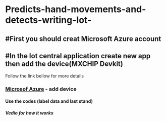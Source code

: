 # Predicts-hand-movements-and-detects-writing-Iot-

## #First you should creat Microsoft Azure account 

## #In the Iot central application create new app then add the device(MXCHIP Devkit)
Follow the link bellow for more details
### [Microsof Azure](https://learn.microsoft.com/en-us/azure/iot-develop/quickstart-devkit-mxchip-az3166-iot-hub) - add device
#### Use the codes (label data and last stand) 


##### Vedio for how it works
###### 


